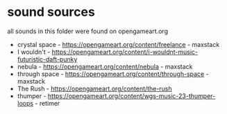 # sound sources
all sounds in this folder were found on opengameart.org

* crystal space - https://opengameart.org/content/freelance - maxstack
* I wouldn't - https://opengameart.org/content/i-wouldnt-music-futuristic-daft-punky
* nebula - https://opengameart.org/content/nebula - maxstack
* through space - https://opengameart.org/content/through-space - maxstack
* The Rush - https://opengameart.org/content/the-rush
* thumper - https://opengameart.org/content/wgs-music-23-thumper-loops - retimer
